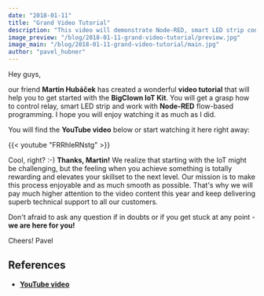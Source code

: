 ```yaml
---
date: "2018-01-11"
title: "Grand Video Tutorial"
description: "This video will demonstrate Node-RED, smart LED strip control and much more..."
image_preview: "/blog/2018-01-11-grand-video-tutorial/preview.jpg"
image_main: "/blog/2018-01-11-grand-video-tutorial/main.jpg"
author: "pavel_hubner"
---
```


Hey guys,

our friend **Martin Hubáček** has created a wonderful **video tutorial** that will help you to get started with the **BigClown IoT Kit**. You will get a grasp how to control relay, smart LED strip and work with **Node-RED** flow-based programming. I hope you will enjoy watching it as much as I did.

You will find the **YouTube video** below or start watching it here right away:

{{< youtube "FRRhleRNstg" >}}

Cool, right? :-) **Thanks, Martin!** We realize that starting with the IoT might be challenging, but the feeling when you achieve something is totally rewarding and elevates your skillset to the next level. Our mission is to make this process enjoyable and as much smooth as possible. That's why we will pay much higher attention to the video content this year and keep delivering superb technical support to all our customers.

Don't afraid to ask any question if in doubts or if you get stuck at any point - **we are here for you!**

Cheers! Pavel

## References

* [**YouTube video**](https://youtu.be/FRRhleRNstg)
